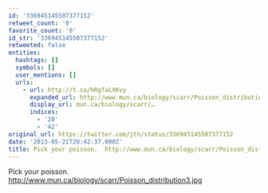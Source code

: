 ```yaml
---
id: '336945145507377152'
retweet_count: '0'
favorite_count: '0'
id_str: '336945145507377152'
retweeted: false
entities:
  hashtags: []
  symbols: []
  user_mentions: []
  urls:
    - url: http://t.co/hRgTaLXKvy
      expanded_url: http://www.mun.ca/biology/scarr/Poisson_distribution3.jpg
      display_url: mun.ca/biology/scarr/…
      indices:
        - '20'
        - '42'
original_url: https://twitter.com/jth/status/336945145507377152
date: '2013-05-21T20:42:37.000Z'
title: Pick your poisson.  http://www.mun.ca/biology/scarr/Poisson_distribution3.jpg
---
```


Pick your poisson.  http://www.mun.ca/biology/scarr/Poisson_distribution3.jpg